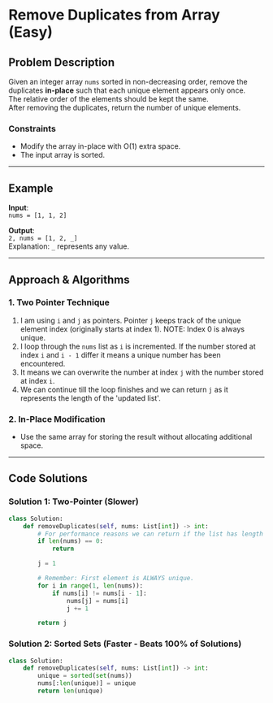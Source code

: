 # Remove Duplicates from Array (Easy)

## Problem Description

Given an integer array `nums` sorted in non-decreasing order, remove the duplicates **in-place** such that each unique element appears only once.  
The relative order of the elements should be kept the same.  
After removing the duplicates, return the number of unique elements.

### Constraints

- Modify the array in-place with O(1) extra space.
- The input array is sorted.

---

## Example

**Input**:  
`nums = [1, 1, 2]`

**Output**:  
`2, nums = [1, 2, _]`  
Explanation: `_` represents any value.

---

## Approach & Algorithms

### 1. Two Pointer Technique

1. I am using `i` and `j` as pointers. Pointer `j` keeps track of the unique element index (originally starts at index 1). NOTE: Index 0 is always unique.
2. I loop through the `nums` list as `i` is incremented. If the number stored at index `i` and `i - 1` differ it means a unique number has been encountered.
3. It means we can overwrite the number at index `j` with the number stored at index `i`.
4. We can continue till the loop finishes and we can return `j` as it represents the length of the 'updated list'.

### 2. In-Place Modification

- Use the same array for storing the result without allocating additional space.

---

## Code Solutions

### Solution 1: Two-Pointer (Slower)

```python
class Solution:
    def removeDuplicates(self, nums: List[int]) -> int:
        # For performance reasons we can return if the list has length 0.
        if len(nums) == 0:
            return

        j = 1

        # Remember: First element is ALWAYS unique.
        for i in range(1, len(nums)):
            if nums[i] != nums[i - 1]:
                nums[j] = nums[i]
                j += 1

        return j
```

### Solution 2: Sorted Sets (Faster - Beats 100% of Solutions)

```python
class Solution:
    def removeDuplicates(self, nums: List[int]) -> int:
        unique = sorted(set(nums))
        nums[:len(unique)] = unique
        return len(unique)
```
